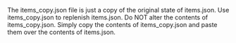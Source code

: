 The items_copy.json file is just a copy of the original state of items.json.
Use items_copy.json to replenish items.json.
Do NOT alter the contents of items_copy.json.
Simply copy the contents of items_copy.json and paste them over the contents of items.json.